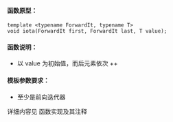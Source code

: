 
#### 函数原型：
```
template <typename ForwardIt, typename T>
void iota(ForwardIt first, ForwardIt last, T value);
```

#### 函数说明：
* 以 value 为初始值，而后元素依次 ++

#### 模板参数要求：
* 至少是前向迭代器

详细内容见 函数实现及其注释

